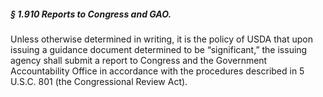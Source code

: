 ##### § 1.910 Reports to Congress and GAO. #####

Unless otherwise determined in writing, it is the policy of USDA that upon issuing a guidance document determined to be “significant,” the issuing agency shall submit a report to Congress and the Government Accountability Office in accordance with the procedures described in 5 U.S.C. 801 (the Congressional Review Act).